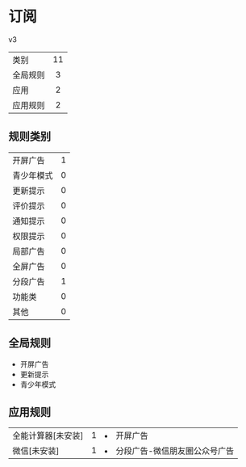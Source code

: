 # 订阅

v3

|||
| - |:-:|
|类别|11|
|全局规则|3|
|应用|2|
|应用规则|2|

## 规则类别

|||
| - |:-:|
|开屏广告|1|
|青少年模式|0|
|更新提示|0|
|评价提示|0|
|通知提示|0|
|权限提示|0|
|局部广告|0|
|全屏广告|0|
|分段广告|1|
|功能类|0|
|其他|0|

## 全局规则

- 开屏广告
- 更新提示
- 青少年模式

## 应用规则

||||
| - |:-:|-|
|全能计算器[未安装]|1|<li>开屏广告|
|微信[未安装]|1|<li>分段广告-微信朋友圈公众号广告|
